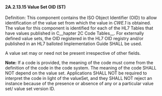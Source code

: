 #### 2A.2.13.15 Value Set OID (ST)

Definition: This component contains the ISO Object Identifier (OID) to allow identification of the value set from which the value in _CWE.1_ is obtained. The value for this component is identified for each of the HL7 Tables that have values published in C__hapter 2C Code Tables__. For externally defined value sets, the OID registered in the HL7 OID registry and/or published in an HL7 balloted Implementation Guide SHALL be used.

A value set may or need not be present irrespective of other fields.

**Note:** If a code is provided, the meaning of the code must come from the definition of the code in the code system. The meaning of the code SHALL NOT depend on the value set. Applications SHALL NOT be required to interpret the code in light of the valueSet, and they SHALL NOT reject an instance because of the presence or absence of any or a particular value set/ value set version ID.
